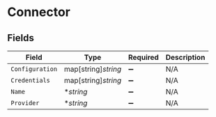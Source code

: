 # Connector


## Fields

| Field               | Type                | Required            | Description         |
| ------------------- | ------------------- | ------------------- | ------------------- |
| `Configuration`     | map[string]*string* | :heavy_minus_sign:  | N/A                 |
| `Credentials`       | map[string]*string* | :heavy_minus_sign:  | N/A                 |
| `Name`              | **string*           | :heavy_minus_sign:  | N/A                 |
| `Provider`          | **string*           | :heavy_minus_sign:  | N/A                 |